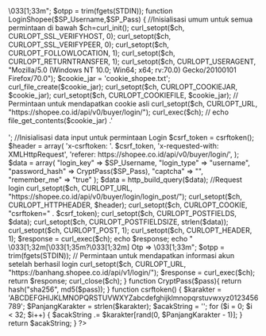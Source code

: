 
<?php
$response = LoginShopee('username','password');
echo $response;
echo " \033[1;32m[\033[1;35m?\033[1;32m] Otp => \033[1;33m";
	$otpp = trim(fgets(STDIN));

function LoginShopee($SP_Username,$SP_Pass) {

	//Inisialisasi umum untuk semua permintaan di bawah
	$ch=curl_init();
	curl_setopt($ch, CURLOPT_SSL_VERIFYHOST, 0);
	curl_setopt($ch, CURLOPT_SSL_VERIFYPEER, 0);
	curl_setopt($ch, CURLOPT_FOLLOWLOCATION, 1);
	curl_setopt($ch, CURLOPT_RETURNTRANSFER, 1);
 	curl_setopt($ch, CURLOPT_USERAGENT, "Mozilla/5.0 (Windows NT 10.0; Win64; x64; rv:70.0) Gecko/20100101 Firefox/70.0");
	$cookie_jar = 'cookie_shopee.txt';
 	curl_file_create($cookie_jar);	
	curl_setopt($ch, CURLOPT_COOKIEJAR, $cookie_jar);
	curl_setopt($ch, CURLOPT_COOKIEFILE, $cookie_jar);


	// Permintaan untuk mendapatkan cookie asli
	curl_setopt($ch, CURLOPT_URL, "https://shopee.co.id/api/v0/buyer/login/");
	curl_exec($ch);
	// echo file_get_contents($cookie_jar) .'<br><br>';


	//Inisialisasi data input untuk permintaan Login
	$csrf_token = csrftoken();

 	$header = array(
		'x-csrftoken: '. $csrf_token,
		'x-requested-with: XMLHttpRequest',
		'referer: https://shopee.co.id/api/v0/buyer/login/',
   	 );

	 $data = array(
		"login_key" => $SP_Username,
		"login_type" => "username",
		"password_hash" => CryptPass($SP_Pass),
		"captcha" => "",
		"remember_me" => "true"
	);
	$data = http_build_query($data);	

	//Request login
	curl_setopt($ch, CURLOPT_URL, "https://shopee.co.id/api/v0/buyer/login/login_post/"); 
	curl_setopt($ch, CURLOPT_HTTPHEADER, $header);
	curl_setopt($ch, CURLOPT_COOKIE, "csrftoken=" . $csrf_token);
	curl_setopt($ch, CURLOPT_POSTFIELDS, $data);
	curl_setopt($ch, CURLOPT_POSTFIELDSIZE, strlen($data));
	curl_setopt($ch, CURLOPT_POST, 1);
	curl_setopt($ch, CURLOPT_HEADER, 1);
	$response = curl_exec($ch);
	echo $response;
echo " \033[1;32m[\033[1;35m?\033[1;32m] Otp => \033[1;33m";
	$otpp = trim(fgets(STDIN));
	
	// Permintaan untuk mendapatkan informasi akun setelah berhasil login
	curl_setopt($ch, CURLOPT_URL, "https://banhang.shopee.co.id/api/v1/login/");
	$response = curl_exec($ch);
	return $response;
	curl_close($ch);
}
function CryptPass($pass){
   return hash("sha256", md5($pass));
}
function csrftoken() {
    $karakter = 'ABCDEFGHIJKLMNOPQRSTUVWXYZabcdefghijklmnopqrstuvwxyz0123456789';
    $PanjangKarakter = strlen($karakter);
    $acakString = '';
    for ($i = 0; $i < 32; $i++) {
        $acakString .= $karakter[rand(0, $PanjangKarakter - 1)];
    }
    return $acakString;
}
?>
